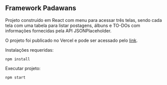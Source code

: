 ## Framework Padawans

Projeto construído em React com menu para acessar três telas, sendo cada tela com uma tabela para listar postagens, álbuns e TO-DOs com informações fornecidas pela API JSONPlaceholder.


O projeto foi publicado no Vercel e pode ser acessado pelo [link](https://desafioframework.vercel.app/).

Instalações requeridas:
```
npm install
```
Executar projeto:
```
npm start
```

